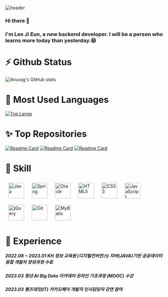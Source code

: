 ![header](https://capsule-render.vercel.app/api?type=waving&color=timeGradient&height=300&section=header&text=izzy1202&fontSize=90)

### Hi there 👋
### I'm Lee Ji Eun, a new backend developer. I will be a person who learns more today than yesterday.😄

# ⚡ Github Status
![Anurag's GitHub stats](https://github-readme-stats.vercel.app/api?username=izzy1202&show_icons=true&theme=tokyonight)

# 💬 Most Used Languages
[![Top Langs](https://github-readme-stats-git-masterrstaa-rickstaa.vercel.app/api/top-langs/?username=izzy1202&layout=compact&card_width=445&hide=html&theme=dark)](https://github.com/izzy1202/github-readme-stats)

# ✨ Top Repositories
[![Readme Card](https://github-readme-stats-git-masterrstaa-rickstaa.vercel.app/api/pin/?username=izzy1202&repo=BooMovie_Final&show_owner=true&theme=dark)](https://github.com/izzy1202/BooMovie_Final)
[![Readme Card](https://github-readme-stats-git-masterrstaa-rickstaa.vercel.app/api/pin/?username=izzy1202&repo=Semi_Project&show_owner=true&theme=dark)](https://github.com/izzy1202/Semi_Project)
[![Readme Card](https://github-readme-stats-git-masterrstaa-rickstaa.vercel.app/api/pin/?username=izzy1202&repo=TIL&show_owner=true&theme=dark)](https://github.com/izzy1202/TIL)

# 🔨 Skill
<div>
    <a href="https://www.java.com/" target="_blank"><img style="margin: 10px" src="https://profilinator.rishav.dev/skills-assets/java-original-wordmark.svg" alt="Java" height="50" /></a>
    <a href="https://docs.spring.io/spring-framework/docs/3.0.x/reference/expressions.html#:~:text=The%20Spring%20Expression%20Language%20(SpEL,and%20basic%20string%20templating%20functionality." target="_blank"><img style="margin: 10px" src="https://profilinator.rishav.dev/skills-assets/springio-icon.svg" alt="Spring" height="50" /></a>
    <a href="https://www.oracle.com/in/index.html" target="_blank"><img style="margin: 10px" src="https://profilinator.rishav.dev/skills-assets/oracle-original.svg" alt="Oracle" height="50" /></a>
    <a href="https://en.wikipedia.org/wiki/HTML5" target="_blank"><img style="margin: 10px" src="https://profilinator.rishav.dev/skills-assets/html5-original-wordmark.svg" alt="HTML5" height="50" /></a> 
    <a href="https://www.w3schools.com/css/" target="_blank"><img style="margin: 10px" src="https://profilinator.rishav.dev/skills-assets/css3-original-wordmark.svg" alt="CSS3" height="50" /></a> 
    <a href="https://www.javascript.com/" target="_blank"><img style="margin: 10px" src="https://profilinator.rishav.dev/skills-assets/javascript-original.svg" alt="JavaScript" height="50" /></a>
    <a href="https://jquery.com/" target="_blank"><img style="margin: 10px" src="https://profilinator.rishav.dev/skills-assets/jquery.png" alt="jQuery" height="50" /></a> 
    <a href="https://github.com/" target="_blank"><img style="margin: 10px" src="https://profilinator.rishav.dev/skills-assets/git-scm-icon.svg" alt="Git" height="50" /></a>
    <a href="https://mybatis.org/mybatis-3/" target="_blank"><img style="margin: 10px" src="https://avatars.githubusercontent.com/u/1483254?s=280&v=4" alt="MyBatis" height="50" /></a>
</div>

# 🌱 Experience
##### 2022.08 ~ 2023.01 KH 정보 교육원 (디지털컨버전스) 자바(JAVA)기반 공공데이터 융합 개발자 양성과정 수료
##### 2023.03 청년 AI·Big Data 아카데미 온라인 기초과정 (MOOC) 수강
##### 2023.03 웬즈데잇(IT) 카카오페이 개발자 인사담당자 강연 참여

<!--
**izzy1202/izzy1202** is a ✨ _special_ ✨ repository because its `README.md` (this file) appears on your GitHub profile.

Here are some ideas to get you started:

- 🔭 I’m currently working on ...
- 🌱 I’m currently learning ...
- 👯 I’m looking to collaborate on ...
- 🤔 I’m looking for help with ...
- 💬 Ask me about ...
- 📫 How to reach me: ...
- 😄 Pronouns: ...
- ⚡ Fun fact: ...
-->
